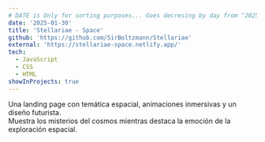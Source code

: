 ```yaml
---
# DATE is Only for sorting purposes... Goes decresing by day from "2025-01-30"..
date: '2025-01-30'
title: 'Stellariae - Space'
github: 'https://github.com/SirBoltzmann/Stellariae'
external: 'https://stellariae-space.netlify.app/'
tech:
  - JavaScript
  - CSS
  - HTML
showInProjects: true
---
```


Una landing page con temática espacial, animaciones inmersivas y un diseño futurista.  
Muestra los misterios del cosmos mientras destaca la emoción de la exploración espacial.
